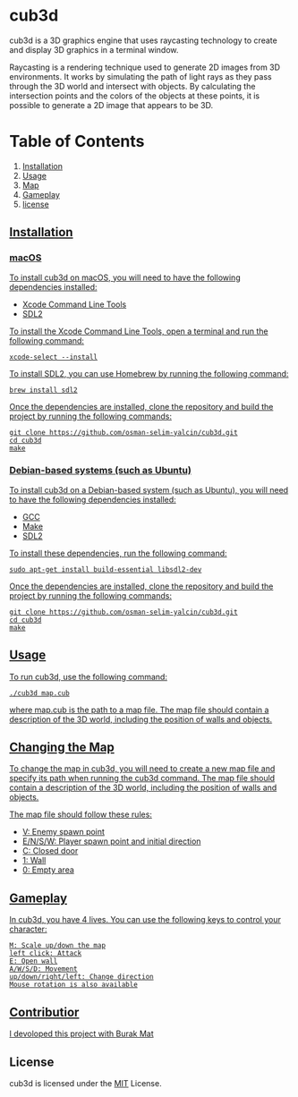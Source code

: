 # cub3d

cub3d is a 3D graphics engine that uses raycasting technology to create and display 3D graphics in a terminal window.

Raycasting is a rendering technique used to generate 2D images from 3D environments. It works by simulating the path of light rays as they pass through the 3D world and intersect with objects. By calculating the intersection points and the colors of the objects at these points, it is possible to generate a 2D image that appears to be 3D.

# Table of Contents

1. <a href="#installation"> Installation 
1. <a href="#usage"> Usage 
1. <a href="#map"> Map
1. <a href="#gameplay"> Gameplay
1. <a href="#license"> license 

## <span id="installation"> Installation
### macOS

To install cub3d on macOS, you will need to have the following dependencies installed:

+ Xcode Command Line Tools
+ SDL2

To install the Xcode Command Line Tools, open a terminal and run the following command:

```
xcode-select --install
```

To install SDL2, you can use Homebrew by running the following command:

```
brew install sdl2
```

Once the dependencies are installed, clone the repository and build the project by running the following commands:

```
git clone https://github.com/osman-selim-yalcin/cub3d.git
cd cub3d
make
```

### Debian-based systems (such as Ubuntu)

To install cub3d on a Debian-based system (such as Ubuntu), you will need to have the following dependencies installed:

+ GCC
+ Make
+ SDL2

To install these dependencies, run the following command:

```
sudo apt-get install build-essential libsdl2-dev
```

Once the dependencies are installed, clone the repository and build the project by running the following commands:

```
git clone https://github.com/osman-selim-yalcin/cub3d.git
cd cub3d
make
```

## <span id="usage"> Usage

To run cub3d, use the following command:

```
./cub3d map.cub
```

where map.cub is the path to a map file. The map file should contain a description of the 3D world, including the position of walls and objects.

## <span id="map">  Changing the Map

To change the map in cub3d, you will need to create a new map file and specify its path when running the cub3d command. The map file should contain a description of the 3D world, including the position of walls and objects.

The map file should follow these rules:

+ V: Enemy spawn point
+ E/N/S/W: Player spawn point and initial direction
+ C: Closed door
+ 1: Wall
+ 0: Empty area

## <span id="gameplay">  Gameplay

In cub3d, you have 4 lives. You can use the following keys to control your character:

    M: Scale up/down the map
    left click: Attack
    E: Open wall
    A/W/S/D: Movement
    up/down/right/left: Change direction
    Mouse rotation is also available

## Contributior

I devoloped this project with [Burak Mat](https://github.com/burakmat)

## <span id="license">  License

cub3d is licensed under the [MIT](https://github.com/osman-selim-yalcin/cub3d/blob/main/LICENSE) License.
